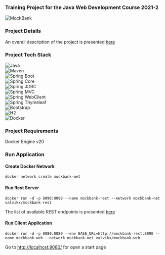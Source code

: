 ### Training Project for the Java Web Development Course 2021-2
![MockBank](https://img.shields.io/badge/MockBank-1.0-blue)
### Project Details
An overall description of the project is presented [here](/docs/srs/MockBank.md)
### Project Tech Stack
![Java](https://img.shields.io/badge/Java-11-007396?logo=java)  
![Maven](https://img.shields.io/badge/Maven-3.8.1-C71A36?logo=apachemaven)  
![Spring Boot](https://img.shields.io/badge/SpringBoot-2.6.1-6DB33F?logo=springboot)  
![Spring Core](https://img.shields.io/badge/SpringCore-5.3.13-6DB33F?logo=spring)  
![Spring JDBC](https://img.shields.io/badge/SpringJDBC-5.3.13-6DB33F?logo=spring)  
![Spring MVC](https://img.shields.io/badge/SpringMVC-5.3.13-6DB33F?logo=spring)  
![Spring WebClient](https://img.shields.io/badge/SpringWebClient-5.3.13-6DB33F?logo=spring)  
![Spring Thymeleaf](https://img.shields.io/badge/SpringThymeleaf-3.0.12-005F0F?logo=thymeleaf)  
![Bootstrap](https://img.shields.io/badge/Bootstrap-5-7952B3?logo=bootstrap)  
![H2](https://img.shields.io/badge/H2-1.4.2-01B4E4)  
![Docker](https://img.shields.io/badge/Docker-20.10.11-2496ED?logo=docker)  
### Project Requirements
Docker Engine v20
### Run Application 
#### Create Docker Network
    docker network create mockbank-net
#### Run Rest Server
    docker run -d -p 8090:8090 --name mockbank-rest --network mockbank-net valvikx/mockbank-rest
The list of available REST endpoints is presented [here](/docs/curl/RestEndpoints.md) 
#### Run Client Application
    docker run -d -p 8080:8080 --env BASE_URL=http://mockbank-rest:8090 --name mockbank-web --network mockbank-net valvikx/mockbank-web    
Go to [http://localhost:8080/](http://localhost:8080/) for open a start page